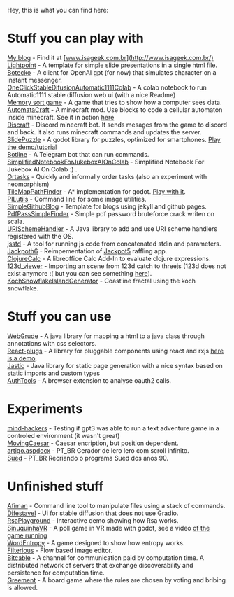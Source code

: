 Hey, this is what you can find here:

# Stuff you can play with

[My blog](https://github.com/beothorn/beothorn.github.com) - Find it at [www.isageek.com.br](http://www.isageek.com.br/)  
[Lightpoint](https://github.com/beothorn/lightpoint) - A template for simple slide presentations in a single html file.  
[Botecko](https://github.com/beothorn/Botecko) - A client for OpenAI gpt (for now) that simulates character on a instant messenger.  
[OneClickStableDifusionAutomatic1111Colab](https://github.com/beothorn/OneClickStableDifusionAutomatic1111Colab) - A colab notebook to run Automatic1111 stable diffusion web ui (with a nice Readme)  
[Memory sort game](https://github.com/beothorn/memorysortgame) - A game that tries to show how a computer sees data.  
[AutomataCraft](https://github.com/beothorn/automataCraft) - A minecraft mod. Use blocks to code a cellular automaton inside minecraft. See it in action [here](https://www.youtube.com/watch?v=aDtorzK2PtM)  
[Discraft](https://github.com/beothorn/Discraft) - Discord minecraft bot. It sends mesages from the game to discord and back. It also runs minecraft commands and updates the server.   
[SlidePuzzle](https://github.com/beothorn/slidePuzzle) - A godot library for puzzles, optimized for smartphones. [Play the demo/tutorial](http://www.isageek.com.br/slidePuzzle/)  
[Botline](https://github.com/beothorn/botline) - A Telegram bot that can run commands.  
[SimplifiedNotebookForJukeboxAIOnColab](https://github.com/beothorn/SimplifiedNotebookForJukeboxAIOnColab) - Simplified Notebook For Jukebox AI On Colab :) .  
[Ortasks](https://github.com/beothorn/orderTasksByValueAndEffort) - Quickly and informally order tasks (also an experiment with neomorphism)  
[TileMapPathFinder](https://github.com/beothorn/TileMapPathFinder) - A* implementation for godot. [Play with it](http://www.isageek.com.br/TileMapPathFinder/).  
[PILutils](https://github.com/beothorn/PILutils) - Command line for some image utilities.  
[SimpleGithubBlog](https://github.com/beothorn/SimpleGithubBlog) - Template for blogs using jekyll and github pages.  
[PdfPassSimpleFinder](https://github.com/beothorn/pdfPassSimpleFinder) - Simple pdf password bruteforce crack writen on scala.  
[URISchemeHandler](https://github.com/beothorn/URISchemeHandler) - A Java library to add and use URI scheme handlers registered with the OS.  
[jsstd](https://github.com/beothorn/jsstd) - A tool for running js code from concatenated stdin and parameters.  
[Jackpoth6](https://github.com/beothorn/jackpoth6) - Reimpementation of [Jackpot5](https://github.com/caimi/jackpoth5) raffling app.  
[ClojureCalc](https://github.com/beothorn/ClojureCalc) - A libreoffice Calc Add-In to evaluate clojure expressions.  
[123d_viewer](https://github.com/beothorn/123d_viewer) - Importing an scene from 123d catch to threejs (123d does not exist anymore :( but you can see something [here](http://www.isageek.com.br/123d_viewer/)).  
[KochSnowflakeIslandGenerator](https://github.com/beothorn/KochSnowflakeIslandGenerator) - Coastline fractal using the koch snowflake.   


# Stuff you can use

[WebGrude](https://github.com/beothorn/webGrude) - A java library for mapping a html to a java class through annotations with css selectors.  
[React-plugs](https://github.com/beothorn/react-plugs) - A library for pluggable components using react and rxjs [here is a demo](https://beothorn.github.io/react-plugs-demo/index.html).  
[Jastic](https://github.com/beothorn/jastic) - Java library for static page generation with a nice syntax based on static imports and custom types  
[AuthTools](https://github.com/beothorn/authTools) - A browser extension to analyse oauth2 calls.  

# Experiments

[mind-hackers](https://github.com/beothorn/mind-hackers) - Testing if gpt3 was able to run a text adventure game in a controled environment (it wasn't great)  
[MovingCaesar](https://github.com/beothorn/movingCaesar) - Caesar encription, but position dependent.  
[artigo.aspdocx](https://github.com/beothorn/artigo.aspdocx) - PT_BR Gerador de lero lero com scroll infinito.  
[Sued](https://github.com/beothorn/Sued) - PT_BR Recriando o programa Sued dos anos 90.  



# Unfinished stuff

[Afiman](https://github.com/beothorn/afiman) - Command line tool to manipulate files using a stack of commands.  
[Difestavel](https://github.com/beothorn/difestavel) - Ui for stable diffusion that does not use Gradio.  
[RsaPlayground](https://github.com/beothorn/rsaPlayground) - Interactive demo showing how Rsa works.  
[SinuquinhaVR](https://github.com/beothorn/sinuquinhaVR) - A poll game in VR made with godot, see a video [of the game running](https://www.youtube.com/watch?v=IlN-6kOQE0k)  
[WordEntropy](https://github.com/beothorn/wordEntropy) - A game designed to show how entropy works.  
[Filterious](https://github.com/beothorn/filterious) - Flow based image editor.  
[Bitcable](https://github.com/beothorn/bitcable) - A channel for communication paid by computation time. A distributed network of servers that exchange discoverability and persistence for computation time.  
[Greement](https://github.com/beothorn/greement) - A board game where the rules are chosen by voting and bribing is allowed.  




